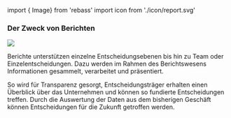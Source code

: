 <!-- @format -->

import { Image} from 'rebass'
import icon from './icon/report.svg'

### Der Zweck von Berichten

<Image  py={[1,15,30]} width={160} src={icon} />

Berichte unterstützen einzelne Entscheidungsebenen bis hin zu Team oder Einzelentscheidungen. Dazu werden im Rahmen des Berichtswesens Informationen gesammelt, verarbeitet und präsentiert.

So wird für Transparenz gesorgt, Entscheidungsträger erhalten einen Überblick über das Unternehmen und können so fundierte Entscheidungen treffen. Durch die Auswertung der Daten aus dem bisherigen Geschäft können Entscheidungen für die Zukunft getroffen werden.
